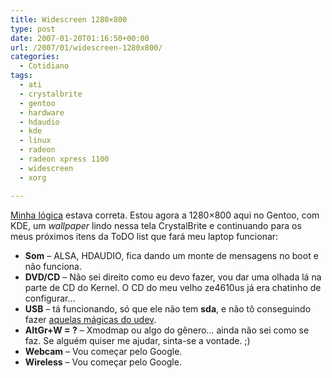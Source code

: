 ```yaml
---
title: Widescreen 1280×800
type: post
date: 2007-01-20T01:16:50+00:00
url: /2007/01/widescreen-1280x800/
categories:
  - Cotidiano
tags:
  - ati
  - crystalbrite
  - gentoo
  - hardware
  - hdaudio
  - kde
  - linux
  - radeon
  - radeon xpress 1100
  - widescreen
  - xorg

---
```

[Minha lógica][1] estava correta. Estou agora a 1280×800 aqui no Gentoo, com KDE, um _wallpaper_ lindo nessa tela CrystalBrite e continuando para os meus próximos itens da ToDO list que fará meu laptop funcionar:

  * **Som** – ALSA, HDAUDIO, fica dando um monte de mensagens no boot e não funciona.
  * **DVD/CD** – Não sei direito como eu devo fazer, vou dar uma olhada lá na parte de CD do Kernel. O CD do meu velho ze4610us já era chatinho de configurar…
  * **USB** – tá funcionando, só que ele não tem **sda**, e não tô conseguindo fazer [aquelas mágicas do udev][2].
  * **AltGr+W = ?** – Xmodmap ou algo do gênero… ainda não sei como se faz. Se alguém quiser me ajudar, sinta-se a vontade. ;)
  * **Webcam** – Vou começar pelo Google.
  * **Wireless** – Vou começar pelo Google.

 [1]: /2007/01/hoje-e-o-dia/
 [2]: /2006/09/udev-e-suas-regras-maravilhosas/

